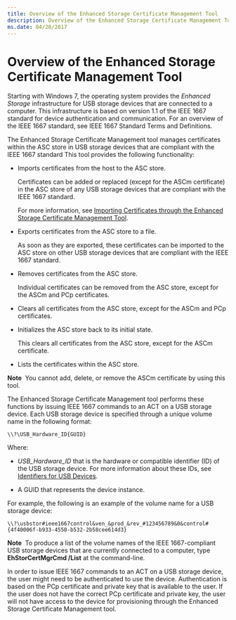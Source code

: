 ```yaml
---
title: Overview of the Enhanced Storage Certificate Management Tool
description: Overview of the Enhanced Storage Certificate Management Tool
ms.date: 04/20/2017
---
```


# Overview of the Enhanced Storage Certificate Management Tool


Starting with Windows 7, the operating system provides the *Enhanced Storage* infrastructure for USB storage devices that are connected to a computer. This infrastructure is based on version 1.1 of the IEEE 1667 standard for device authentication and communication. For an overview of the IEEE 1667 standard, see IEEE 1667 Standard Terms and Definitions.

The Enhanced Storage Certificate Management tool manages certificates within the ASC store in USB storage devices that are compliant with the IEEE 1667 standard This tool provides the following functionality:

-   Imports certificates from the host to the ASC store.

    Certificates can be added or replaced (except for the ASCm certificate) in the ASC store of any USB storage devices that are compliant with the IEEE 1667 standard.

    For more information, see [Importing Certificates through the Enhanced Storage Certificate Management Tool](importing-certificates-by-using-the-enhanced-storage-certificate-manag.md).

-   Exports certificates from the ASC store to a file.

    As soon as they are exported, these certificates can be imported to the ASC store on other USB storage devices that are compliant with the IEEE 1667 standard.

-   Removes certificates from the ASC store.

    Individual certificates can be removed from the ASC store, except for the ASCm and PCp certificates.

-   Clears all certificates from the ASC store, except for the ASCm and PCp certificates.

-   Initializes the ASC store back to its initial state.

    This clears all certificates from the ASC store, except for the ASCm certificate.

-   Lists the certificates within the ASC store.

**Note**  You cannot add, delete, or remove the ASCm certificate by using this tool.

 

The Enhanced Storage Certificate Management tool performs these functions by issuing IEEE 1667 commands to an ACT on a USB storage device. Each USB storage device is specified through a unique volume name in the following format:

```
\\?\USB_Hardware_ID{GUID}
```

Where:

-   *USB\_Hardware\_ID* that is the hardware or compatible identifier (ID) of the USB storage device. For more information about these IDs, see [Identifiers for USB Devices](../install/identifiers-for-usb-devices.md).

-   A GUID that represents the device instance.

For example, the following is an example of the volume name for a USB storage device:

```
\\?\usbstor#ieee1667control&ven_&prod_&rev_#123456789&0&control#{4f40006f-b933-4550-b532-2b58cee614d3}
```

**Note**  To produce a list of the volume names of the IEEE 1667-compliant USB storage devices that are currently connected to a computer, type **EhStorCertMgrCmd /List** at the command-line.

 

In order to issue IEEE 1667 commands to an ACT on a USB storage device, the user might need to be authenticated to use the device. Authentication is based on the PCp certificate and private key that is available to the user. If the user does not have the correct PCp certificate and private key, the user will not have access to the device for provisioning through the Enhanced Storage Certificate Management tool.

 


